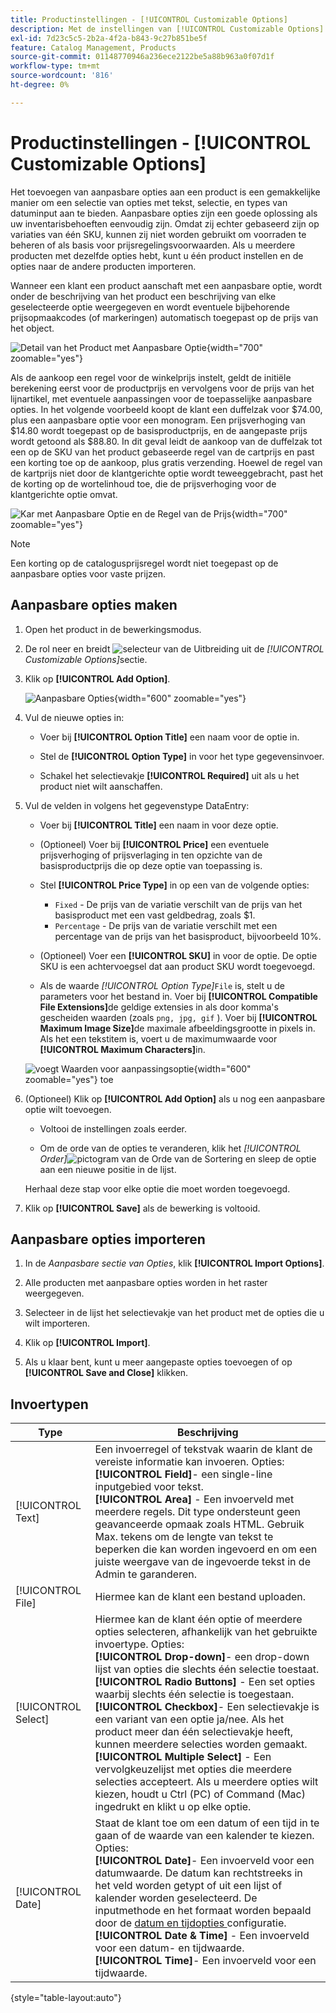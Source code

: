 ```yaml
---
title: Productinstellingen - [!UICONTROL Customizable Options]
description: Met de instellingen van [!UICONTROL Customizable Options] kunt u voor een product opties instellen met opties voor tekst, selectie en datuminvoer.
exl-id: 7d23c5c5-2b2a-4f2a-b843-9c27b851be5f
feature: Catalog Management, Products
source-git-commit: 01148770946a236ece2122be5a88b963a0f07d1f
workflow-type: tm+mt
source-wordcount: '816'
ht-degree: 0%

---
```


# Productinstellingen - [!UICONTROL Customizable Options]

Het toevoegen van aanpasbare opties aan een product is een gemakkelijke manier om een selectie van opties met tekst, selectie, en types van datuminput aan te bieden. Aanpasbare opties zijn een goede oplossing als uw inventarisbehoeften eenvoudig zijn. Omdat zij echter gebaseerd zijn op variaties van één SKU, kunnen zij niet worden gebruikt om voorraden te beheren of als basis voor prijsregelingsvoorwaarden. Als u meerdere producten met dezelfde opties hebt, kunt u één product instellen en de opties naar de andere producten importeren.

Wanneer een klant een product aanschaft met een aanpasbare optie, wordt onder de beschrijving van het product een beschrijving van elke geselecteerde optie weergegeven en wordt eventuele bijbehorende prijsopmaakcodes (of markeringen) automatisch toegepast op de prijs van het object.

![ Detail van het Product met Aanpasbare Optie ](./assets/storefront-customizable-option-product-detail.png){width="700" zoomable="yes"}

Als de aankoop een regel voor de winkelprijs instelt, geldt de initiële berekening eerst voor de productprijs en vervolgens voor de prijs van het lijnartikel, met eventuele aanpassingen voor de toepasselijke aanpasbare opties. In het volgende voorbeeld koopt de klant een duffelzak voor $74.00, plus een aanpasbare optie voor een monogram. Een prijsverhoging van $14.80 wordt toegepast op de basisproductprijs, en de aangepaste prijs wordt getoond als $88.80. In dit geval leidt de aankoop van de duffelzak tot een op de SKU van het product gebaseerde regel van de cartprijs en past een korting toe op de aankoop, plus gratis verzending. Hoewel de regel van de kartprijs niet door de klantgerichte optie wordt teweeggebracht, past het de korting op de wortelinhoud toe, die de prijsverhoging voor de klantgerichte optie omvat.

![ Kar met Aanpasbare Optie en de Regel van de Prijs ](./assets/storefront-customizable-option-cart-price-rule.png){width="700" zoomable="yes"}

>[!NOTE]
>
>Een korting op de catalogusprijsregel wordt niet toegepast op de aanpasbare opties voor vaste prijzen.

## Aanpasbare opties maken

1. Open het product in de bewerkingsmodus.

1. De rol neer en breidt ![ selecteur van de Uitbreiding ](../assets/icon-display-expand.png) uit de _[!UICONTROL Customizable Options]_&#x200B;sectie.

1. Klik op **[!UICONTROL Add Option]**.

   ![ Aanpasbare Opties ](./assets/product-customizable-options.png){width="600" zoomable="yes"}

1. Vul de nieuwe opties in:

   - Voer bij **[!UICONTROL Option Title]** een naam voor de optie in.

   - Stel de **[!UICONTROL Option Type]** in voor het type gegevensinvoer.

   - Schakel het selectievakje **[!UICONTROL Required]** uit als u het product niet wilt aanschaffen.

1. Vul de velden in volgens het gegevenstype DataEntry:

   - Voer bij **[!UICONTROL Title]** een naam in voor deze optie.

   - (Optioneel) Voer bij **[!UICONTROL Price]** een eventuele prijsverhoging of prijsverlaging in ten opzichte van de basisproductprijs die op deze optie van toepassing is.

   - Stel **[!UICONTROL Price Type]** in op een van de volgende opties:

      - `Fixed` - De prijs van de variatie verschilt van de prijs van het basisproduct met een vast geldbedrag, zoals $1.
      - `Percentage` - De prijs van de variatie verschilt met een percentage van de prijs van het basisproduct, bijvoorbeeld 10%.

   - (Optioneel) Voer een **[!UICONTROL SKU]** in voor de optie. De optie SKU is een achtervoegsel dat aan product SKU wordt toegevoegd.

   - Als de waarde _[!UICONTROL Option Type]_`File` is, stelt u de parameters voor het bestand in. Voer bij **[!UICONTROL Compatible File Extensions]**&#x200B;de geldige extensies in als door komma&#39;s gescheiden waarden (zoals `png, jpg, gif` ). Voer bij **[!UICONTROL Maximum Image Size]**&#x200B;de maximale afbeeldingsgrootte in pixels in. Als het een tekstitem is, voert u de maximumwaarde voor **[!UICONTROL Maximum Characters]**&#x200B;in.

   ![ voegt Waarden voor aanpassingsoptie ](./assets/product-customizable-options-add-values.png){width="600" zoomable="yes"} toe

1. (Optioneel) Klik op **[!UICONTROL Add Option]** als u nog een aanpasbare optie wilt toevoegen.

   - Voltooi de instellingen zoals eerder.

   - Om de orde van de opties te veranderen, klik het _[!UICONTROL Order]_![ pictogram van de Orde van de Sortering ](../assets/icon-sort-order.png) en sleep de optie aan een nieuwe positie in de lijst.

   Herhaal deze stap voor elke optie die moet worden toegevoegd.

1. Klik op **[!UICONTROL Save]** als de bewerking is voltooid.

## Aanpasbare opties importeren

1. In de _Aanpasbare sectie van Opties_, klik **[!UICONTROL Import Options]**.


1. Alle producten met aanpasbare opties worden in het raster weergegeven.

1. Selecteer in de lijst het selectievakje van het product met de opties die u wilt importeren.

1. Klik op **[!UICONTROL Import]**.

1. Als u klaar bent, kunt u meer aangepaste opties toevoegen of op **[!UICONTROL Save and Close]** klikken.

## Invoertypen

| Type | Beschrijving |
|---------------------|---------------|
| [!UICONTROL Text] | Een invoerregel of tekstvak waarin de klant de vereiste informatie kan invoeren. Opties:<br />**[!UICONTROL Field]**- een single-line inputgebied voor tekst.<br />**[!UICONTROL Area]** - Een invoerveld met meerdere regels. Dit type ondersteunt geen geavanceerde opmaak zoals HTML. Gebruik Max. tekens om de lengte van tekst te beperken die kan worden ingevoerd en om een juiste weergave van de ingevoerde tekst in de Admin te garanderen. |
| [!UICONTROL File] | Hiermee kan de klant een bestand uploaden. |
| [!UICONTROL Select] | Hiermee kan de klant één optie of meerdere opties selecteren, afhankelijk van het gebruikte invoertype. Opties:<br />**[!UICONTROL Drop-down]**- een drop-down lijst van opties die slechts één selectie toestaat.<br />**[!UICONTROL Radio Buttons]** - Een set opties waarbij slechts één selectie is toegestaan.<br />**[!UICONTROL Checkbox]**- Een selectievakje is een variant van een optie ja/nee. Als het product meer dan één selectievakje heeft, kunnen meerdere selecties worden gemaakt.<br />**[!UICONTROL Multiple Select]** - Een vervolgkeuzelijst met opties die meerdere selecties accepteert. Als u meerdere opties wilt kiezen, houdt u Ctrl (PC) of Command (Mac) ingedrukt en klikt u op elke optie. |
| [!UICONTROL Date] | Staat de klant toe om een datum of een tijd in te gaan of de waarde van een kalender te kiezen. Opties: <br />**[!UICONTROL Date]**- Een invoerveld voor een datumwaarde. De datum kan rechtstreeks in het veld worden getypt of uit een lijst of kalender worden geselecteerd. De inputmethode en het formaat worden bepaald door de [ datum en tijdopties ](attributes-input-types.md#date-and-time-options) configuratie.<br />**[!UICONTROL Date & Time]** - Een invoerveld voor een datum- en tijdwaarde.<br />**[!UICONTROL Time]**- Een invoerveld voor een tijdwaarde. |

{style="table-layout:auto"}
